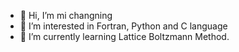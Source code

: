 - 👋 Hi, I’m mi changning
- 👀 I’m interested in Fortran, Python and C language
- 🌱 I’m currently learning Lattice Boltzmann Method.

